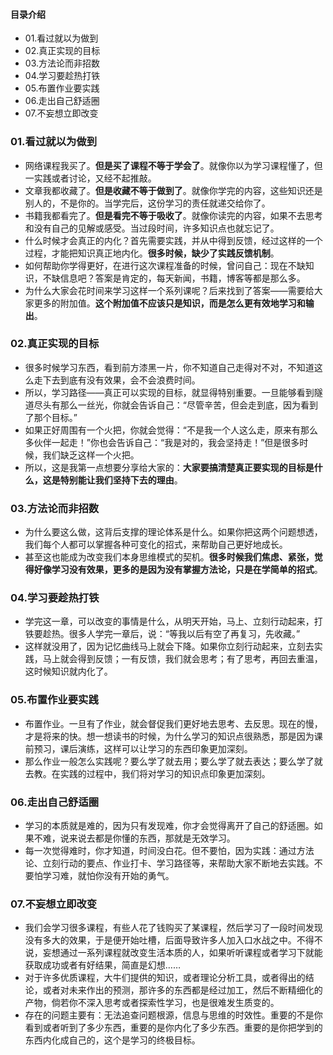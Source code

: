 #### 目录介绍
- 01.看过就以为做到
- 02.真正实现的目标
- 03.方法论而非招数
- 04.学习要趁热打铁
- 05.布置作业要实践
- 06.走出自己舒适圈
- 07.不妄想立即改变



### 01.看过就以为做到
- 网络课程我买了。**但是买了课程不等于学会了**。就像你以为学习课程懂了，但一实践或者讨论，又经不起推敲。
- 文章我都收藏了。**但是收藏不等于做到了**。就像你学完的内容，这些知识还是别人的，不是你的。当学完后，这份学习的责任就递交给你了。
- 书籍我都看完了。**但是看完不等于吸收了**。就像你读完的内容，如果不去思考和没有自己的见解或感受。当过段时间，许多知识点也就忘记了。
- 什么时候才会真正的内化？首先需要实践，并从中得到反馈，经过这样的一个过程，才能把知识真正地内化。**很多时候，缺少了实践反馈机制**。
- 如何帮助你学得更好，在进行这次课程准备的时候，曾问自己：现在不缺知识，不缺信息吧？答案是肯定的，每天新闻，书籍，博客等都是那么多。
- 为什么大家会花时间来学习这样一个系列课呢？后来找到了答案——需要给大家更多的附加值。**这个附加值不应该只是知识，而是怎么更有效地学习和输出**。



### 02.真正实现的目标
- 很多时候学习东西，看到前方漆黑一片，你不知道自己走得对不对，不知道这么走下去到底有没有效果，会不会浪费时间。
- 所以，学习路径——真正可以实现的目标，就显得特别重要。一旦能够看到隧道尽头有那么一丝光，你就会告诉自己：“尽管辛苦，但会走到底，因为看到了那个目标。”
- 如果正好周围有一个火把，你就会觉得：“不是我一个人这么走，原来有那么多伙伴一起走！”你也会告诉自己：“我是对的，我会坚持走！”但是很多时候，我们缺乏这样一个火把。
- 所以，这是我第一点想要分享给大家的：**大家要搞清楚真正要实现的目标是什么，这是特别能让我们坚持下去的理由**。


### 03.方法论而非招数
- 为什么要这么做，这背后支撑的理论体系是什么。如果你把这两个问题想透，我们每个人都可以掌握各种可变化的招式，来帮助自己更好地成长。
- 甚至这也能成为改变我们本身思维模式的契机。**很多时候我们焦虑、紧张，觉得好像学习没有效果，更多的是因为没有掌握方法论，只是在学简单的招式**。


### 04.学习要趁热打铁
- 学完这一章，可以改变的事情是什么，从明天开始，马上、立刻行动起来，打铁要趁热。很多人学完一章后，说：“等我以后有空了再复习，先收藏。”
- 这样就没用了，因为记忆曲线马上就会下降。如果你立刻行动起来，立刻去实践，马上就会得到反馈；一有反馈，我们就会思考；有了思考，再回去重温，这时候知识就内化了。


### 05.布置作业要实践
- 布置作业。一旦有了作业，就会督促我们更好地去思考、去反思。现在的慢，才是将来的快。想一想读书的时候，为什么学习的知识点很熟悉，那是因为课前预习，课后演练，这样可以让学习的东西印象更加深刻。
- 那么作业一般怎么实践呢？要么学了就去用；要么学了就去表达；要么学了就去教。在实践的过程中，我们将对学习的知识点印象更加深刻。


### 06.走出自己舒适圈
- 学习的本质就是难的，因为只有发现难，你才会觉得离开了自己的舒适圈。如果不难，说来说去都是你懂的东西，那就是无效学习。
- 每一次觉得难时，你才知道，时间没白花。但不要怕，因为实践：通过方法论、立刻行动的要点、作业打卡、学习路径等，来帮助大家不断地去实践。不要怕学习难，就怕你没有开始的勇气。


### 07.不妄想立即改变
- 我们会学习很多课程，有些人花了钱购买了某课程，然后学习了一段时间发现没有多大的效果，于是便开始吐槽，后面导致许多人加入口水战之中。不得不说，妄想通过一系列课程就改变生活本质的人，如果听听课程或者学习下就能获取成功或者有好结果，简直是幻想……
- 对于许多优质课程，大牛们提供的知识，或者理论分析工具，或者得出的结论，或者对未来作出的预测，那许多的东西都是经过加工，然后不断精细化的产物，倘若你不深入思考或者探索性学习，也是很难发生质变的。
- 存在的问题主要有：无法追查问题根源，信息与思维的时效性。重要的不是你看到或者听到了多少东西，重要的是你内化了多少东西。重要的是你把学到的东西内化成自己的，这个是学习的终极目标。





















